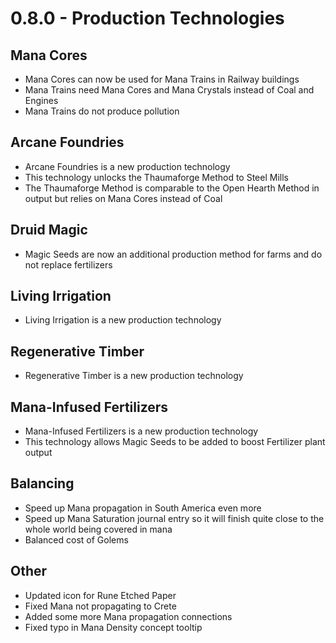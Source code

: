 # 0.8.0 - Production Technologies

## Mana Cores
- Mana Cores can now be used for Mana Trains in Railway buildings
- Mana Trains need Mana Cores and Mana Crystals instead of Coal and Engines
- Mana Trains do not produce pollution

## Arcane Foundries
- Arcane Foundries is a new production technology
- This technology unlocks the Thaumaforge Method to Steel Mills
- The Thaumaforge Method is comparable to the Open Hearth Method in output but relies on Mana Cores instead of Coal

## Druid Magic
- Magic Seeds are now an additional production method for farms and do not replace fertilizers

## Living Irrigation
- Living Irrigation is a new production technology

## Regenerative Timber
- Regenerative Timber is a new production technology

## Mana-Infused Fertilizers
- Mana-Infused Fertilizers is a new production technology
- This technology allows Magic Seeds to be added to boost Fertilizer plant output

## Balancing
- Speed up Mana propagation in South America even more
- Speed up Mana Saturation journal entry so it will finish quite close to the whole world being covered in mana
- Balanced cost of Golems

## Other
- Updated icon for Rune Etched Paper
- Fixed Mana not propagating to Crete
- Added some more Mana propagation connections
- Fixed typo in Mana Density concept tooltip